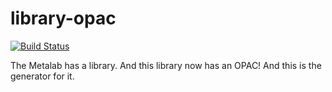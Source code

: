 # library-opac
[![Build Status](https://travis-ci.org/Metalab/library-opac.svg?branch=main)](https://travis-ci.org/Metalab/library-opac)

The Metalab has a library. And this library now has an OPAC! And this is the generator for it.
